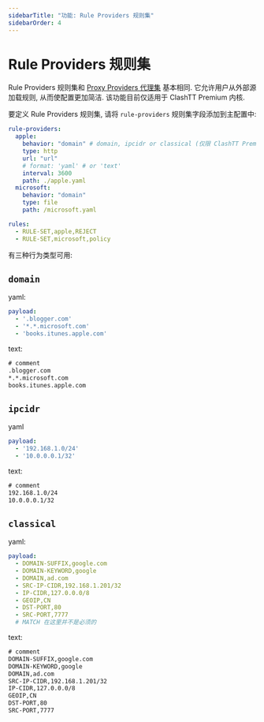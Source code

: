 ```yaml
---
sidebarTitle: "功能: Rule Providers 规则集"
sidebarOrder: 4
---
```


# Rule Providers 规则集

Rule Providers 规则集和 [Proxy Providers 代理集](/zh_CN/configuration/outbound#proxy-providers-代理集) 基本相同. 它允许用户从外部源加载规则, 从而使配置更加简洁. 该功能目前仅适用于 ClashTT Premium 内核.

要定义 Rule Providers 规则集, 请将 `rule-providers` 规则集字段添加到主配置中:

```yaml
rule-providers:
  apple:
    behavior: "domain" # domain, ipcidr or classical (仅限 ClashTT Premium 内核)
    type: http
    url: "url"
    # format: 'yaml' # or 'text'
    interval: 3600
    path: ./apple.yaml
  microsoft:
    behavior: "domain"
    type: file
    path: /microsoft.yaml

rules:
  - RULE-SET,apple,REJECT
  - RULE-SET,microsoft,policy
```

有三种行为类型可用:

## `domain`

yaml:

```yaml
payload:
  - '.blogger.com'
  - '*.*.microsoft.com'
  - 'books.itunes.apple.com'
```

text:

```txt
# comment
.blogger.com
*.*.microsoft.com
books.itunes.apple.com
```

## `ipcidr`

yaml

```yaml
payload:
  - '192.168.1.0/24'
  - '10.0.0.0.1/32'
```

text:

```txt
# comment
192.168.1.0/24
10.0.0.0.1/32
```

## `classical`

yaml:

```yaml
payload:
  - DOMAIN-SUFFIX,google.com
  - DOMAIN-KEYWORD,google
  - DOMAIN,ad.com
  - SRC-IP-CIDR,192.168.1.201/32
  - IP-CIDR,127.0.0.0/8
  - GEOIP,CN
  - DST-PORT,80
  - SRC-PORT,7777
  # MATCH 在这里并不是必须的
```

text:

```txt
# comment
DOMAIN-SUFFIX,google.com
DOMAIN-KEYWORD,google
DOMAIN,ad.com
SRC-IP-CIDR,192.168.1.201/32
IP-CIDR,127.0.0.0/8
GEOIP,CN
DST-PORT,80
SRC-PORT,7777
```
